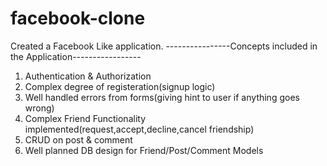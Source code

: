 # facebook-clone
Created a Facebook Like application.
----------------Concepts included in the Application-----------------
1. Authentication & Authorization
2. Complex degree of registeration(signup logic)
3. Well handled errors from forms(giving hint to user if anything goes wrong)
4. Complex Friend Functionality implemented(request,accept,decline,cancel friendship)
5. CRUD on post & comment
6. Well planned DB design for Friend/Post/Comment Models
